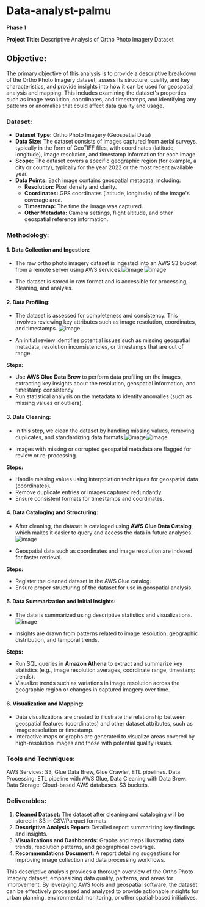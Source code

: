 # Data-analyst-palmu
**Phase 1**

**Project Title:** Descriptive Analysis of Ortho Photo Imagery Dataset


## **Objective:**  
The primary objective of this analysis is to provide a descriptive breakdown of the Ortho Photo Imagery dataset, assess its structure, quality, and key characteristics, and provide insights into how it can be used for geospatial analysis and mapping. This includes examining the dataset's properties such as image resolution, coordinates, and timestamps, and identifying any patterns or anomalies that could affect data quality and usage.


### **Dataset:**
- **Dataset Type:** Ortho Photo Imagery (Geospatial Data)
- **Data Size:** The dataset consists of images captured from aerial surveys, typically in the form of GeoTIFF files, with coordinates (latitude, longitude), image resolution, and timestamp information for each image.
- **Scope:** The dataset covers a specific geographic region (for example, a city or county), typically for the year 2022 or the most recent available year.
- **Data Points:** Each image contains geospatial metadata, including:
  - **Resolution:** Pixel density and clarity.
  - **Coordinates:** GPS coordinates (latitude, longitude) of the image's coverage area.
  - **Timestamp:** The time the image was captured.
  - **Other Metadata:** Camera settings, flight altitude, and other geospatial reference information.

### **Methodology:**

#### **1. Data Collection and Ingestion:**
- The raw ortho photo imagery dataset is ingested into an AWS S3 bucket from a remote server using AWS services.![image](https://github.com/user-attachments/assets/810c6cb4-8f5e-43c5-8c82-bad83b4922d7)
![image](https://github.com/user-attachments/assets/9802a3e7-db00-4ff7-bfad-f0e42ea39158)

- The dataset is stored in raw format and is accessible for processing, cleaning, and analysis.

#### **2. Data Profiling:**
- The dataset is assessed for completeness and consistency. This involves reviewing key attributes such as image resolution, coordinates, and timestamps. ![image](https://github.com/user-attachments/assets/9974be5e-01a3-44b3-a0b2-c83af8ee996c)

- An initial review identifies potential issues such as missing geospatial metadata, resolution inconsistencies, or timestamps that are out of range.


**Steps:**
- Use **AWS Glue Data Brew** to perform data profiling on the images, extracting key insights about the resolution, geospatial information, and timestamp consistency.
- Run statistical analysis on the metadata to identify anomalies (such as missing values or outliers).

#### **3. Data Cleaning:**
- In this step, we clean the dataset by handling missing values, removing duplicates, and standardizing data formats.![image](https://github.com/user-attachments/assets/02df108b-0eb9-4e41-a2d1-1a9b96a0d35a)![image](https://github.com/user-attachments/assets/98f7e6ab-eee4-4a83-bdc2-a4df45ed6ead)


- Images with missing or corrupted geospatial metadata are flagged for review or re-processing.


**Steps:**
- Handle missing values using interpolation techniques for geospatial data (coordinates).
- Remove duplicate entries or images captured redundantly.
- Ensure consistent formats for timestamps and coordinates.

#### **4. Data Cataloging and Structuring:**
- After cleaning, the dataset is cataloged using **AWS Glue Data Catalog**, which makes it easier to query and access the data in future analyses.![image](https://github.com/user-attachments/assets/46dfeee8-e295-44de-9d33-42cf12797475)

- Geospatial data such as coordinates and image resolution are indexed for faster retrieval.

**Steps:**
- Register the cleaned dataset in the AWS Glue catalog.
- Ensure proper structuring of the dataset for use in geospatial analysis.

#### **5. Data Summarization and Initial Insights:**
- The data is summarized using descriptive statistics and visualizations. ![image](https://github.com/user-attachments/assets/df0727f3-d01b-410d-83f1-6f94e0af988b)

- Insights are drawn from patterns related to image resolution, geographic distribution, and temporal trends.

**Steps:**
- Run SQL queries in **Amazon Athena** to extract and summarize key statistics (e.g., image resolution averages, coordinate range, timestamp trends).
- Visualize trends such as variations in image resolution across the geographic region or changes in captured imagery over time.

#### **6. Visualization and Mapping:**
- Data visualizations are created to illustrate the relationship between geospatial features (coordinates) and other dataset attributes, such as image resolution or timestamp.
- Interactive maps or graphs are generated to visualize areas covered by high-resolution images and those with potential quality issues.


### **Tools and Techniques:**
AWS Services: S3, Glue Data Brew, Glue Crawler, ETL pipelines.
Data Processing: ETL pipeline with AWS Glue, Data Cleaning with Data Brew.
Data Storage: Cloud-based AWS databases, S3 buckets.

### **Deliverables:**
1. **Cleaned Dataset:** The dataset after cleaning and cataloging will be stored in S3 in CSV/Parquet formats.
2. **Descriptive Analysis Report:** Detailed report summarizing key findings and insights.
3. **Visualizations and Dashboards:** Graphs and maps illustrating data trends, resolution patterns, and geographical coverage.
4. **Recommendations Document:** A report detailing suggestions for improving image collection and data processing workflows.

This descriptive analysis provides a thorough overview of the Ortho Photo Imagery dataset, emphasizing data quality, patterns, and areas for improvement. By leveraging AWS tools and geospatial software, the dataset can be effectively processed and analyzed to provide actionable insights for urban planning, environmental monitoring, or other spatial-based initiatives.




